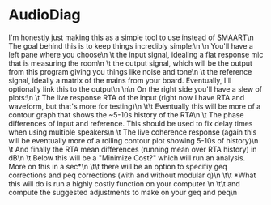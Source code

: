 # AudioDiag

I'm honestly just making this as a simple tool to use instead of SMAART\n
The goal behind this is to keep things incredibly simple:\n
\n
You'll have a left pane where you choose\n
\t  the input signal, idealing a flat response mic that is measuring the room\n
\t  the output signal, which will be the output from this program giving you things like noise and tone\n
\t  the reference signal, ideally a matrix of the mains from your board. Eventually, I'll optionally link this to the output\n
  \n\n
On the right side you'll have a slew of plots:\n
\t  The live response RTA of the input (right now I have RTA and waveform, but that's more for testing)\n
\t\t    Eventually this will be more of a contour graph that shows the ~5-10s history of the RTA\n
\t  The phase differences of input and reference. This should be used to fix delay times when using multiple speakers\n
\t  The live coherence response (again this will be eventually more of a rolling contour plot showing 5-10s of history)\n
\t  And finally the RTA mean differences (running mean over RTA history) in dB\n
\t  Below this will be a "Minimize Cost?" which will run an analysis. More on this in a sec*\n
\t\t    there will be an option to specifiy geq corrections and peq corrections (with and without modular q)\n
 \t\t   *What this will do is run a highly costly function on your computer \n
 \t\t     and compute the suggested adjustments to make on your geq and peq\n
      
  
